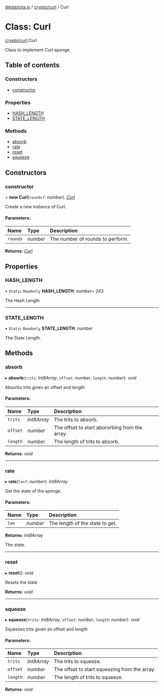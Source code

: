 [@iota/iota.js](../README.md) / [crypto/curl](../modules/crypto_curl.md) / Curl

# Class: Curl

[crypto/curl](../modules/crypto_curl.md).Curl

Class to implement Curl sponge.

## Table of contents

### Constructors

- [constructor](crypto_curl.curl.md#constructor)

### Properties

- [HASH\_LENGTH](crypto_curl.curl.md#hash_length)
- [STATE\_LENGTH](crypto_curl.curl.md#state_length)

### Methods

- [absorb](crypto_curl.curl.md#absorb)
- [rate](crypto_curl.curl.md#rate)
- [reset](crypto_curl.curl.md#reset)
- [squeeze](crypto_curl.curl.md#squeeze)

## Constructors

### constructor

\+ **new Curl**(`rounds?`: *number*): [*Curl*](crypto_curl.curl.md)

Create a new instance of Curl.

#### Parameters:

| Name | Type | Description |
| :------ | :------ | :------ |
| `rounds` | *number* | The number of rounds to perform. |

**Returns:** [*Curl*](crypto_curl.curl.md)

## Properties

### HASH\_LENGTH

▪ `Static` `Readonly` **HASH\_LENGTH**: *number*= 243

The Hash Length

___

### STATE\_LENGTH

▪ `Static` `Readonly` **STATE\_LENGTH**: *number*

The State Length.

## Methods

### absorb

▸ **absorb**(`trits`: *Int8Array*, `offset`: *number*, `length`: *number*): *void*

Absorbs trits given an offset and length

#### Parameters:

| Name | Type | Description |
| :------ | :------ | :------ |
| `trits` | *Int8Array* | The trits to absorb. |
| `offset` | *number* | The offset to start abororbing from the array. |
| `length` | *number* | The length of trits to absorb. |

**Returns:** *void*

___

### rate

▸ **rate**(`len?`: *number*): *Int8Array*

Get the state of the sponge.

#### Parameters:

| Name | Type | Description |
| :------ | :------ | :------ |
| `len` | *number* | The length of the state to get. |

**Returns:** *Int8Array*

The state.

___

### reset

▸ **reset**(): *void*

Resets the state

**Returns:** *void*

___

### squeeze

▸ **squeeze**(`trits`: *Int8Array*, `offset`: *number*, `length`: *number*): *void*

Squeezes trits given an offset and length

#### Parameters:

| Name | Type | Description |
| :------ | :------ | :------ |
| `trits` | *Int8Array* | The trits to squeeze. |
| `offset` | *number* | The offset to start squeezing from the array. |
| `length` | *number* | The length of trits to squeeze. |

**Returns:** *void*
